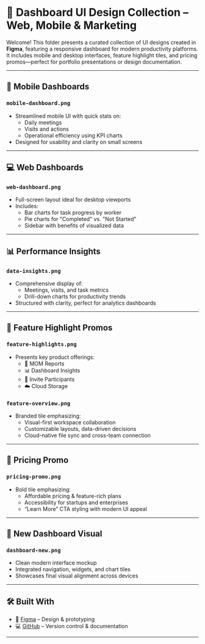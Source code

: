 # 💼 Dashboard UI Design Collection – Web, Mobile & Marketing

Welcome! This folder presents a curated collection of UI designs created in **Figma**, featuring a responsive dashboard for modern productivity platforms. It includes mobile and desktop interfaces, feature highlight tiles, and pricing promos—perfect for portfolio presentations or design documentation.

---

## 📱 Mobile Dashboards

### `mobile-dashboard.png`
- Streamlined mobile UI with quick stats on:
  - Daily meetings
  - Visits and actions
  - Operational efficiency using KPI charts
- Designed for usability and clarity on small screens

---

## 💻 Web Dashboards

### `web-dashboard.png`
- Full-screen layout ideal for desktop viewports
- Includes:
  - Bar charts for task progress by worker
  - Pie charts for "Completed" vs. "Not Started"
  - Sidebar with benefits of visualized data

---

## 📊 Performance Insights

### `data-insights.png`
- Comprehensive display of:
  - Meetings, visits, and task metrics
  - Drill-down charts for productivity trends
- Structured with clarity, perfect for analytics dashboards

---

## 🌟 Feature Highlight Promos

### `feature-highlights.png`
- Presents key product offerings:
  - 📝 MOM Reports
  - 📊 Dashboard Insights
  - 👥 Invite Participants
  - ☁️ Cloud Storage

### `feature-overview.png`
- Branded tile emphasizing:
  - Visual-first workspace collaboration
  - Customizable layouts, data-driven decisions
  - Cloud-native file sync and cross-team connection

---

## 💸 Pricing Promo

### `pricing-promo.png`
- Bold tile emphasizing:
  - Affordable pricing & feature-rich plans
  - Accessibility for startups and enterprises
  - “Learn More” CTA styling with modern UI appeal

---

## 🧾 New Dashboard Visual

### `dashboard-new.png`
- Clean modern interface mockup
- Integrated navigation, widgets, and chart tiles
- Showcases final visual alignment across devices


---

## 🛠 Built With

- 🎨 [Figma](https://www.figma.com/) – Design & prototyping
- 💻 [GitHub](https://github.com/) – Version control & documentation

---




